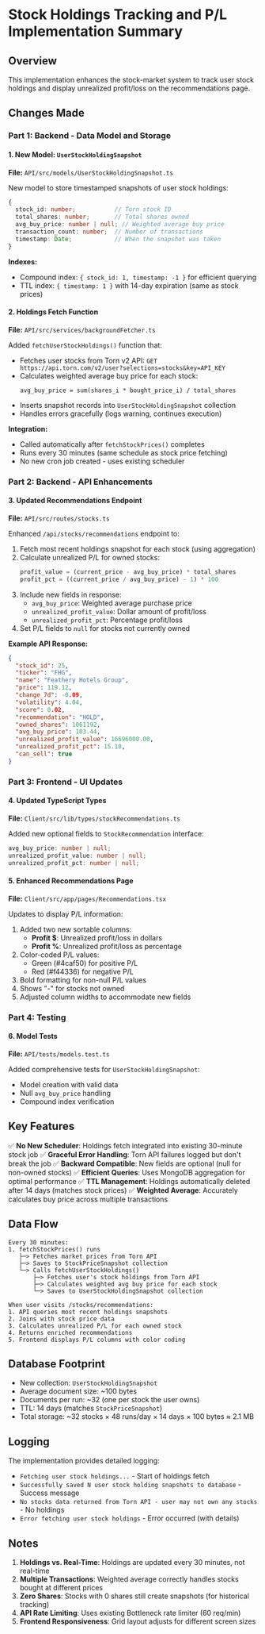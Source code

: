 # Stock Holdings Tracking and P/L Implementation Summary

## Overview
This implementation enhances the stock-market system to track user stock holdings and display unrealized profit/loss on the recommendations page.

## Changes Made

### Part 1: Backend - Data Model and Storage

#### 1. New Model: `UserStockHoldingSnapshot`
**File:** `API/src/models/UserStockHoldingSnapshot.ts`

New model to store timestamped snapshots of user stock holdings:
```typescript
{
  stock_id: number;           // Torn stock ID
  total_shares: number;       // Total shares owned
  avg_buy_price: number | null; // Weighted average buy price
  transaction_count: number;  // Number of transactions
  timestamp: Date;            // When the snapshot was taken
}
```

**Indexes:**
- Compound index: `{ stock_id: 1, timestamp: -1 }` for efficient querying
- TTL index: `{ timestamp: 1 }` with 14-day expiration (same as stock prices)

#### 2. Holdings Fetch Function
**File:** `API/src/services/backgroundFetcher.ts`

Added `fetchUserStockHoldings()` function that:
- Fetches user stocks from Torn v2 API: `GET https://api.torn.com/v2/user?selections=stocks&key=API_KEY`
- Calculates weighted average buy price for each stock:
  ```
  avg_buy_price = sum(shares_i * bought_price_i) / total_shares
  ```
- Inserts snapshot records into `UserStockHoldingSnapshot` collection
- Handles errors gracefully (logs warning, continues execution)

**Integration:**
- Called automatically after `fetchStockPrices()` completes
- Runs every 30 minutes (same schedule as stock price fetching)
- No new cron job created - uses existing scheduler

### Part 2: Backend - API Enhancements

#### 3. Updated Recommendations Endpoint
**File:** `API/src/routes/stocks.ts`

Enhanced `/api/stocks/recommendations` endpoint to:
1. Fetch most recent holdings snapshot for each stock (using aggregation)
2. Calculate unrealized P/L for owned stocks:
   ```typescript
   profit_value = (current_price - avg_buy_price) * total_shares
   profit_pct = ((current_price / avg_buy_price) - 1) * 100
   ```
3. Include new fields in response:
   - `avg_buy_price`: Weighted average purchase price
   - `unrealized_profit_value`: Dollar amount of profit/loss
   - `unrealized_profit_pct`: Percentage profit/loss
4. Set P/L fields to `null` for stocks not currently owned

**Example API Response:**
```json
{
  "stock_id": 25,
  "ticker": "FHG",
  "name": "Feathery Hotels Group",
  "price": 119.12,
  "change_7d": -0.09,
  "volatility": 4.04,
  "score": 0.02,
  "recommendation": "HOLD",
  "owned_shares": 1061192,
  "avg_buy_price": 103.44,
  "unrealized_profit_value": 16696000.00,
  "unrealized_profit_pct": 15.10,
  "can_sell": true
}
```

### Part 3: Frontend - UI Updates

#### 4. Updated TypeScript Types
**File:** `Client/src/lib/types/stockRecommendations.ts`

Added new optional fields to `StockRecommendation` interface:
```typescript
avg_buy_price: number | null;
unrealized_profit_value: number | null;
unrealized_profit_pct: number | null;
```

#### 5. Enhanced Recommendations Page
**File:** `Client/src/app/pages/Recommendations.tsx`

Updates to display P/L information:
1. Added two new sortable columns:
   - **Profit $**: Unrealized profit/loss in dollars
   - **Profit %**: Unrealized profit/loss as percentage
2. Color-coded P/L values:
   - Green (#4caf50) for positive P/L
   - Red (#f44336) for negative P/L
3. Bold formatting for non-null P/L values
4. Shows "-" for stocks not owned
5. Adjusted column widths to accommodate new fields

### Part 4: Testing

#### 6. Model Tests
**File:** `API/tests/models.test.ts`

Added comprehensive tests for `UserStockHoldingSnapshot`:
- Model creation with valid data
- Null `avg_buy_price` handling
- Compound index verification

## Key Features

✅ **No New Scheduler**: Holdings fetch integrated into existing 30-minute stock job
✅ **Graceful Error Handling**: Torn API failures logged but don't break the job
✅ **Backward Compatible**: New fields are optional (null for non-owned stocks)
✅ **Efficient Queries**: Uses MongoDB aggregation for optimal performance
✅ **TTL Management**: Holdings automatically deleted after 14 days (matches stock prices)
✅ **Weighted Average**: Accurately calculates buy price across multiple transactions

## Data Flow

```
Every 30 minutes:
1. fetchStockPrices() runs
   ├─> Fetches market prices from Torn API
   ├─> Saves to StockPriceSnapshot collection
   └─> Calls fetchUserStockHoldings()
       ├─> Fetches user's stock holdings from Torn API
       ├─> Calculates weighted avg buy price for each stock
       └─> Saves to UserStockHoldingSnapshot collection

When user visits /stocks/recommendations:
1. API queries most recent holdings snapshots
2. Joins with stock price data
3. Calculates unrealized P/L for each owned stock
4. Returns enriched recommendations
5. Frontend displays P/L columns with color coding
```

## Database Footprint

- New collection: `UserStockHoldingSnapshot`
- Average document size: ~100 bytes
- Documents per run: ~32 (one per stock the user owns)
- TTL: 14 days (matches `StockPriceSnapshot`)
- Total storage: ~32 stocks × 48 runs/day × 14 days × 100 bytes ≈ 2.1 MB

## Logging

The implementation provides detailed logging:
- `Fetching user stock holdings...` - Start of holdings fetch
- `Successfully saved N user stock holding snapshots to database` - Success message
- `No stocks data returned from Torn API - user may not own any stocks` - No holdings
- `Error fetching user stock holdings` - Error occurred (with details)

## Notes

1. **Holdings vs. Real-Time**: Holdings are updated every 30 minutes, not real-time
2. **Multiple Transactions**: Weighted average correctly handles stocks bought at different prices
3. **Zero Shares**: Stocks with 0 shares still create snapshots (for historical tracking)
4. **API Rate Limiting**: Uses existing Bottleneck rate limiter (60 req/min)
5. **Frontend Responsiveness**: Grid layout adjusts for different screen sizes
